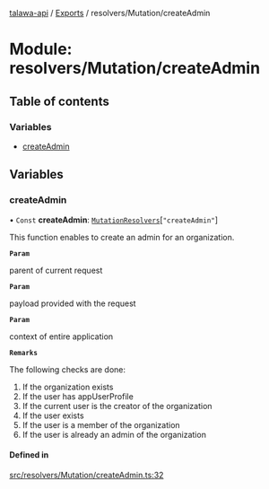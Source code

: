 [talawa-api](../README.md) / [Exports](../modules.md) / resolvers/Mutation/createAdmin

# Module: resolvers/Mutation/createAdmin

## Table of contents

### Variables

- [createAdmin](resolvers_Mutation_createAdmin.md#createadmin)

## Variables

### createAdmin

• `Const` **createAdmin**: [`MutationResolvers`](types_generatedGraphQLTypes.md#mutationresolvers)[``"createAdmin"``]

This function enables to create an admin for an organization.

**`Param`**

parent of current request

**`Param`**

payload provided with the request

**`Param`**

context of entire application

**`Remarks`**

The following checks are done:
1. If the organization exists
2. If the user has appUserProfile
3. If the current user is the creator of the organization
4. If the user exists
5. If the user is a member of the organization
6. If the user is already an admin of the organization

#### Defined in

[src/resolvers/Mutation/createAdmin.ts:32](https://github.com/PalisadoesFoundation/talawa-api/blob/53234da/src/resolvers/Mutation/createAdmin.ts#L32)
